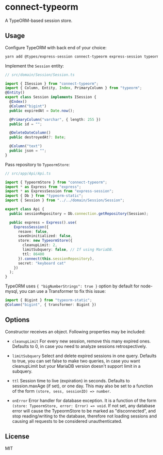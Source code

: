 # connect-typeorm

A TypeORM-based session store.

## Usage

Configure TypeORM with back end of your choice:

```bash
yarn add @types/express-session connect-typeorm express-session typeorm sqlite3
```

Implement the `Session` entity:

```typescript
// src/domain/Session/Session.ts

import { ISession } from "connect-typeorm";
import { Column, Entity, Index, PrimaryColumn } from "typeorm";
@Entity()
export class Session implements ISession {
  @Index()
  @Column("bigint")
  public expiredAt = Date.now();

  @PrimaryColumn("varchar", { length: 255 })
  public id = "";

  @DeleteDateColumn()
  public destroyedAt?: Date;

  @Column("text")
  public json = "";
}
```

Pass repository to `TypeormStore`:

```typescript
// src/app/Api/Api.ts

import { TypeormStore } from "connect-typeorm";
import * as Express from "express";
import * as ExpressSession from "express-session";
import { Db } from "typeorm-static";
import { Session } from "../../domain/Session/Session";

export class Api {
  public sessionRepository = Db.connection.getRepository(Session);

  public express = Express().use(
    ExpressSession({
      resave: false,
      saveUninitialized: false,
      store: new TypeormStore({
        cleanupLimit: 2,
        limitSubquery: false, // If using MariaDB.
        ttl: 86400
      }).connect(this.sessionRepository),
      secret: "keyboard cat"
    })
  );
}
```

TypeORM uses `{ "bigNumberStrings": true }` option by default for node-mysql,
you can use a Transformer to fix this issue:
```typescript
import { Bigint } from "typeorm-static";
@Column("bigint", { transformer: Bigint })
````

## Options

Constructor receives an object. Following properties may be included:

- `cleanupLimit` For every new session, remove this many expired ones. Defaults to 0, in case you need to analyze sessions retrospectively.

- `limitSubquery` Select and delete expired sessions in one query. Defaults to true, you can set false to make two queries, in case you want cleanupLimit but your MariaDB version doesn't support limit in a subquery.

-	`ttl` Session time to live (expiration) in seconds. Defaults to session.maxAge (if set), or one day. This may also be set to a function of the form `(store, sess, sessionID) => number`.

-	`onError` Error handler for database exception. It is a function of the form `(store: TypeormStore, error: Error) => void`. If not set, any database error will cause the TypeormStore to be marked as "disconnected", and stop reading/writing to the database, therefore not loading sessions and causing all requests to be considered unauthenticated.

## License

MIT
